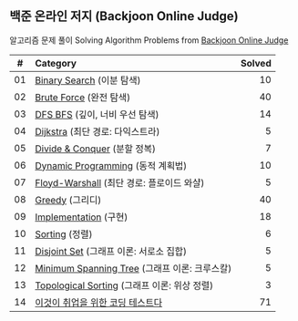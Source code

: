 ## 백준 온라인 저지 (Backjoon Online Judge)

알고리즘 문제 풀이 Solving Algorithm Problems from [Backjoon Online Judge](https://www.acmicpc.net/)

| #  |    Category    | Solved |
|:--:|:---------------|-------:|
| 01 | [Binary Search](https://github.com/wwdbsh/boj/tree/master/Binary%20Search) (이분 탐색) | 10 |
| 02 | [Brute Force](https://github.com/wwdbsh/boj/tree/master/Brute%20Force) (완전 탐색) | 40 |
| 03 | [DFS BFS](https://github.com/wwdbsh/boj/tree/master/DFS_BFS) (깊이, 너비 우선 탐색) | 14 |
| 04 | [Dijkstra](https://github.com/wwdbsh/boj/tree/master/Dijkstra) (최단 경로: 다익스트라) | 5 |
| 05 | [Divide & Conquer](https://github.com/wwdbsh/boj/tree/master/Divide%20and%20Conquer) (분할 정복) | 7 |
| 06 | [Dynamic Programming](https://github.com/wwdbsh/boj/tree/master/Dynamic%20Programming) (동적 계획법) | 10 |
| 07 | [Floyd-Warshall](https://github.com/wwdbsh/boj/tree/master/Floyd-Warshall) (최단 경로: 플로이드 와샬) | 5 |
| 08 | [Greedy](https://github.com/wwdbsh/boj/tree/master/Greedy) (그리디) | 40 |
| 09 | [Implementation](https://github.com/wwdbsh/boj/tree/master/Implementation) (구현) | 18 |
| 10 | [Sorting](https://github.com/wwdbsh/boj/tree/master/Sorting) (정렬) | 6 |
| 11 | [Disjoint Set](https://github.com/wwdbsh/boj/tree/master/Disjoint-Set) (그래프 이론: 서로소 집합) | 5 |
| 12 | [Minimum Spanning Tree](https://github.com/wwdbsh/boj/tree/master/Minimum-Spanning-Tree) (그래프 이론: 크루스칼) | 5 |
| 13 | [Topological Sorting](https://github.com/wwdbsh/boj/tree/master/Topological-Sorting) (그래프 이론: 위상 정렬) | 3 |
| 14 | [이것이 취업을 위한 코딩 테스트다](https://github.com/wwdbsh/boj/tree/master/Practice) | 71 |